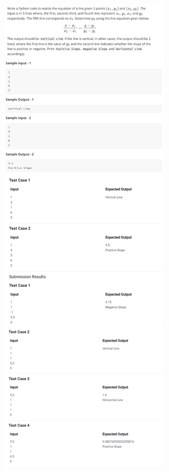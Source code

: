 ![alt text](image-15.png)
![alt text](image-5.png)
![alt text](image-6.png)
![alt text](image-7.png)